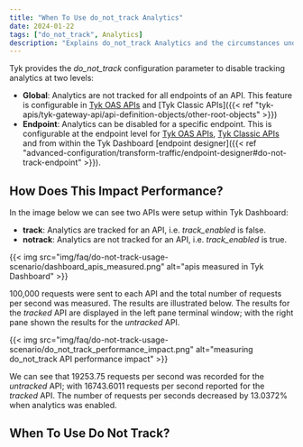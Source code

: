 ```yaml
---
title: "When To Use do_not_track Analytics"
date: 2024-01-22
tags: ["do_not_track", Analytics]
description: "Explains do_not_track Analytics and the circumstances under which it should be used"
---
```


Tyk provides the *do_not_track* configuration parameter to disable tracking analytics at two levels:

- **Global**: Analytics are not tracked for all endpoints of an API. This feature is configurable in [Tyk OAS APIs]() and [Tyk Classic APIs]({{< ref "tyk-apis/tyk-gateway-api/api-definition-objects/other-root-objects" >}})
- **Endpoint**: Analytics can be disabled for a specific endpoint. This is configurable at the endpoint level for [Tyk OAS APIs](), [Tyk Classic APIs]() and from within the Tyk Dashboard [endpoint designer]({{< ref "advanced-configuration/transform-traffic/endpoint-designer#do-not-track-endpoint" >}}).

## How Does This Impact Performance?

In the image below we can see two APIs were setup within Tyk Dashboard:

- **track**: Analytics are tracked for an API, i.e. *track_enabled* is false.
- **notrack**: Analytics are not tracked for an API, i.e. *track_enabled* is true.

{{< img src="img/faq/do-not-track-usage-scenario/dashboard_apis_measured.png" alt="apis measured in Tyk Dashboard" >}}

100,000 requests were sent to each API and the total number of requests per second was measured. The results are illustrated below. The results for the *tracked* API are displayed in the left pane terminal window; with the right pane shown the results for the *untracked* API.

{{< img src="img/faq/do-not-track-usage-scenario/do_not_track_performance_impact.png" alt="measuring do_not_track API performance impact" >}}

We can see that 19253.75 requests per second was recorded for the *untracked* API; with 16743.6011 requests per second reported for the *tracked* API. The number of requests per seconds decreased by 13.0372% when analytics was enabled.

## When To Use Do Not Track?

<!-- TODO -->